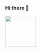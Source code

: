 ### Hi there 👋

<img src="https://media1.giphy.com/media/SUbYK8slyVWbmHc5R9/200w.webp?cid=ecf05e47axgqsbty46kc33j2badnqv2fut1k5g43335lenvd&rid=200w.webp&ct=g" width="100px">
